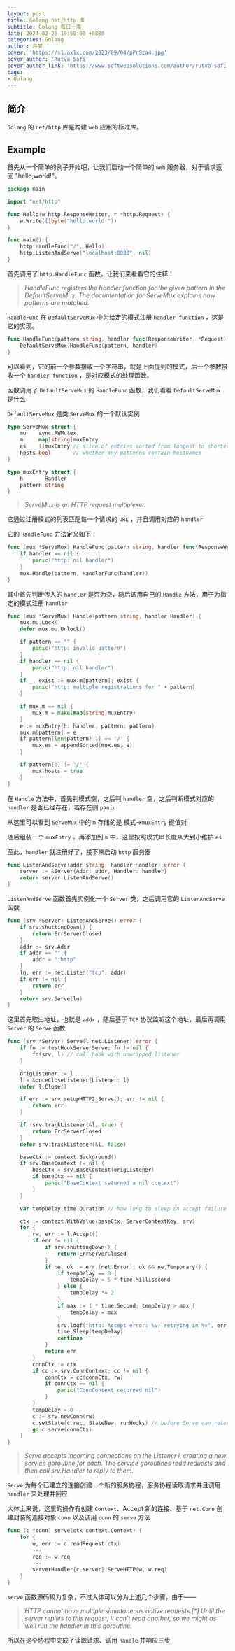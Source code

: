 ```yaml
---
layout: post
title: Golang net/http 库
subtitle: Golang 每日一库
date: 2024-02-26 19:50:00 +0800
categories: Golang
author: 月梦
cover: 'https://s1.ax1x.com/2023/09/04/pPrSza4.jpg'
cover_author: 'Rutva Safi'
cover_author_link: 'https://www.softwebsolutions.com/author/rutva-safi'
tags: 
- Golang  
---
```


## 简介
`Golang` 的 `net/http` 库是构建 `web` 应用的标准库。  

## Example

首先从一个简单的例子开始吧，让我们启动一个简单的 `web` 服务器，对于请求返回 "hello,world!"。  

```go
package main

import "net/http"

func Hello(w http.ResponseWriter, r *http.Request) {
	w.Write([]byte("hello,world!"))
}

func main() {
	http.HandleFunc("/", Hello)
	http.ListenAndServe("localhost:8080", nil)
}
```

首先调用了 `http.HandleFunc` 函数，让我们来看看它的注释： 

>_HandleFunc registers the handler function for the given pattern in the DefaultServeMux. The documentation for ServeMux explains how patterns are matched._  

`HandleFunc` 在 `DefaultServeMux` 中为给定的模式注册 `handler function` ，这是它的实现。  

```go
func HandleFunc(pattern string, handler func(ResponseWriter, *Request)) {
	DefaultServeMux.HandleFunc(pattern, handler)
}
```

可以看到，它的前一个参数接收一个字符串，就是上面提到的模式，后一个参数接收一个 `handler function` ，是对应模式的处理函数。  

函数调用了 `DefaultServeMux` 的 `HandleFunc` 函数，我们看看 `DefaultServeMux` 是什么

`DefaultServeMux` 是类 `ServeMux` 的一个默认实例

```go
type ServeMux struct {
	mu    sync.RWMutex
	m     map[string]muxEntry
	es    []muxEntry // slice of entries sorted from longest to shortest.
	hosts bool       // whether any patterns contain hostnames
}

type muxEntry struct {
	h       Handler
	pattern string
}
```

>_ServeMux is an HTTP request multiplexer._  

它通过注册模式的列表匹配每一个请求的 `URL` ，并且调用对应的 `handler`   

它的 `HandleFunc` 方法定义如下：  

```go
func (mux *ServeMux) HandleFunc(pattern string, handler func(ResponseWriter, *Request)) {
	if handler == nil {
		panic("http: nil handler")
	}
	mux.Handle(pattern, HandlerFunc(handler))
}
```

其中首先判断传入的 `handler` 是否为空，随后调用自己的 `Handle` 方法，用于为指定的模式注册 `handler`    

```go
func (mux *ServeMux) Handle(pattern string, handler Handler) {
	mux.mu.Lock()
	defer mux.mu.Unlock()

	if pattern == "" {
		panic("http: invalid pattern")
	}
	if handler == nil {
		panic("http: nil handler")
	}
	if _, exist := mux.m[pattern]; exist {
		panic("http: multiple registrations for " + pattern)
	}

	if mux.m == nil {
		mux.m = make(map[string]muxEntry)
	}
	e := muxEntry{h: handler, pattern: pattern}
	mux.m[pattern] = e
	if pattern[len(pattern)-1] == '/' {
		mux.es = appendSorted(mux.es, e)
	}

	if pattern[0] != '/' {
		mux.hosts = true
	}
}
```

在 `Handle` 方法中，首先判模式空，之后判 `handler` 空，之后判断模式对应的 `handler` 是否已经存在，若存在则 `panic` 

从这里可以看到 `ServeMux` 中的 `m` 存储的是 模式->`muxEntry` 键值对  

随后组装一个 `muxEntry` ，再添加到 `m` 中，这里按照模式串长度从大到小维护 `es`   

至此，`handler` 就注册好了，接下来启动 `http` 服务器  

```go
func ListenAndServe(addr string, handler Handler) error {
	server := &Server{Addr: addr, Handler: handler}
	return server.ListenAndServe()
}
```

`ListenAndServe` 函数首先实例化一个 `Server` 类，之后调用它的 `ListenAndServe` 函数  

```go
func (srv *Server) ListenAndServe() error {
	if srv.shuttingDown() {
		return ErrServerClosed
	}
	addr := srv.Addr
	if addr == "" {
		addr = ":http"
	}
	ln, err := net.Listen("tcp", addr)
	if err != nil {
		return err
	}
	return srv.Serve(ln)
}
```

这里首先取出地址，也就是 `addr` ，随后基于 `TCP` 协议监听这个地址，最后再调用 `Server` 的 `Serve` 函数  

```go
func (srv *Server) Serve(l net.Listener) error {
	if fn := testHookServerServe; fn != nil {
		fn(srv, l) // call hook with unwrapped listener
	}

	origListener := l
	l = &onceCloseListener{Listener: l}
	defer l.Close()

	if err := srv.setupHTTP2_Serve(); err != nil {
		return err
	}

	if !srv.trackListener(&l, true) {
		return ErrServerClosed
	}
	defer srv.trackListener(&l, false)

	baseCtx := context.Background()
	if srv.BaseContext != nil {
		baseCtx = srv.BaseContext(origListener)
		if baseCtx == nil {
			panic("BaseContext returned a nil context")
		}
	}

	var tempDelay time.Duration // how long to sleep on accept failure

	ctx := context.WithValue(baseCtx, ServerContextKey, srv)
	for {
		rw, err := l.Accept()
		if err != nil {
			if srv.shuttingDown() {
				return ErrServerClosed
			}
			if ne, ok := err.(net.Error); ok && ne.Temporary() {
				if tempDelay == 0 {
					tempDelay = 5 * time.Millisecond
				} else {
					tempDelay *= 2
				}
				if max := 1 * time.Second; tempDelay > max {
					tempDelay = max
				}
				srv.logf("http: Accept error: %v; retrying in %v", err, tempDelay)
				time.Sleep(tempDelay)
				continue
			}
			return err
		}
		connCtx := ctx
		if cc := srv.ConnContext; cc != nil {
			connCtx = cc(connCtx, rw)
			if connCtx == nil {
				panic("ConnContext returned nil")
			}
		}
		tempDelay = 0
		c := srv.newConn(rw)
		c.setState(c.rwc, StateNew, runHooks) // before Serve can return
		go c.serve(connCtx)
	}
}
```

>_Serve accepts incoming connections on the Listener l, creating a new service goroutine for each. The service goroutines read requests and then call srv.Handler to reply to them._  

`Serve` 为每个已建立的连接创建一个新的服务协程，服务协程读取请求并且调用 `handler` 来处理并回应

大体上来说，这里的操作有创建 `Context`、Accept 新的连接、基于 `net.Conn` 创建封装的连接对象 `conn` 以及调用 `conn` 的 `serve` 方法  

```go
func (c *conn) serve(ctx context.Context) {
	for {
        w, err := c.readRequest(ctx)
		···
		req := w.req
		···
		serverHandler{c.server}.ServeHTTP(w, w.req)
    }
}
```

`serve` 函数源码较为复杂，不过大体可以分为上述几个步骤，由于——  

>_HTTP cannot have multiple simultaneous active requests.[*]
Until the server replies to this request, it can't read another,
so we might as well run the handler in this goroutine._

所以在这个协程中完成了读取请求、调用 `handle` 并响应三步  

